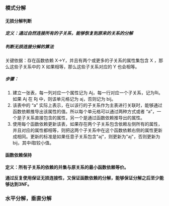 ### 模式分解

#### 无损分解判断
##### 定义：通过自然连接所有的子关系，能够恢复到原来的关系的分解

##### 判断无损连接分解的算法
关键依据：存在函数依赖 X→Y，并且有两个或更多的子关系的属性集包含 X ，那么这些子关系中的 X 如果相等，那么这些子关系对应的 Y 也会相等。

##### 步骤：
1. 建立一张表，每一列对应一个属性记为 Aj，每一行对应一个子关系，记为Ri。如果 Aj 在 Rj 中，则该单元格记为 aj，否则记为 bij。
2. 该表中的 “a” 实际上表示，在以该行的子关系作为主表进行关联时，能够通过函数依赖推导出该属性的值。所以每个单元格可以通过两种方式或者 “a”，一个是子关系直接包含的属性，另一个是通过函数依赖推导出的属性。
3. 使用每个函数依赖更新该表，如果存在两个子关系包含依赖左侧所有的属性，并且对应的属性都相等，则把这两个子关系中在这个函数依赖右侧的属性更新成相同。更新的标准是如果任意子关系包含"aj"，则更新为"aj"，否则更新为 bij，其中i取较小值。

#### 函数依赖保持
<b>定义：所有子关系的依赖的并集与原关系的最小函数依赖等价。</b>

<b>通过反复使用保证无损连接性，又保证函数依赖的分解，能够保证分解之后至少能够达到3NF。</b>

### 水平分解，垂直分解
